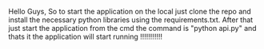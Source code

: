 Hello Guys, So to start the application on the local just clone the repo and install the necessary python libraries using the requirements.txt. After that just start the application from the cmd the command is "python api.py" and thats it the application will start running !!!!!!!!!!!
